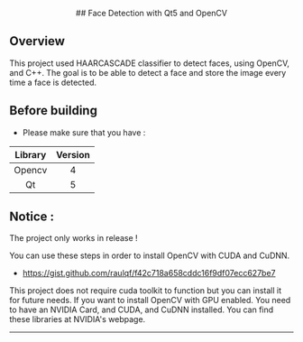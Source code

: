 <p align = "center">
       ## Face Detection with Qt5 and OpenCV
</p>

## Overview 

This project used HAARCASCADE classifier to detect faces, using OpenCV, and C++.
The goal is to be able to detect a face and store the image every time a face is detected.

## Before building 

- Please make sure that you have :

<div align="center">
       
| Library | Version|
|:---:| :---: |
| Opencv | 4 |
| Qt | 5

</div>

## Notice :
The project only works in release !

You can use these steps in order to install OpenCV with CUDA and CuDNN. 
- https://gist.github.com/raulqf/f42c718a658cddc16f9df07ecc627be7

This project does not require cuda toolkit to function but you can install it for future needs. If you want to install OpenCV 
with GPU enabled. You need to have an NVIDIA Card, and CUDA, and CuDNN installed.
You can find these libraries at NVIDIA's webpage.

<p align="center">
 
*******************************************************************************************************************
</p>
